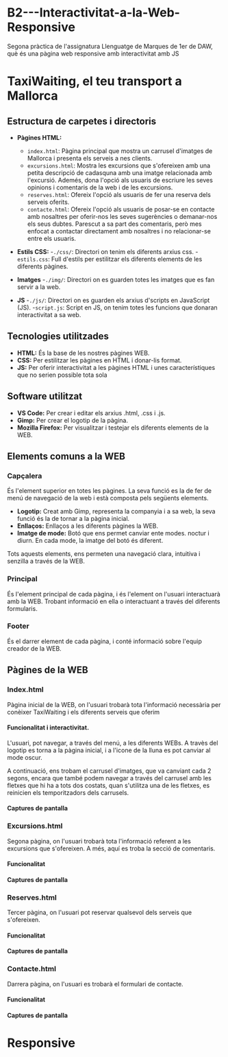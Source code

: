 # B2---Interactivitat-a-la-Web-Responsive
Segona pràctica de l'assignatura Llenguatge de Marques de 1er de DAW, què és una pàgina web responsive amb interactivitat amb JS

# TaxiWaiting, el teu transport a Mallorca 
## Estructura de carpetes i directoris


- **Pàgines HTML:**
  - `index.html`: Pàgina principal que mostra un carrusel d'imatges de Mallorca i presenta els serveis a nes clients.
  - `excursions.html`: Mostra les excursions que s'ofereixen amb una petita descripció de cadasquna amb una imatge relacionada amb l'excursió. Ademés, dona l'opció als usuaris de escriure les seves opinions i comentaris de la web i de les excursions.
  - `reserves.html`: Ofereix l'opció als usuaris de fer una reserva dels serveis oferits.
  - `contacte.html`: Ofereix l'opció als usuaris de posar-se en contacte amb nosaltres per oferir-nos les seves sugerències o demanar-nos els seus dubtes. Parescut a sa part des comentaris, però mes enfocat a contactar directament amb nosaltres i no relacionar-se entre els usuaris.
 
- **Estils CSS:**
  -`./css/`: Directori on tenim els diferents arxius css.
  -`estils.css`: Full d'estils per estilitzar els diferents elements de les diferents pàgines.
- **Imatges**
  -`./img/`: Directori on es guarden totes les imatges que es fan servir a la web.
- **JS**
  -`./js/`: Directori on es guarden els arxius d'scripts en JavaScript (JS).
  -`script.js`: Script en JS, on tenim totes les funcions que donaran interactivitat a sa web.

## Tecnologies utilitzades

- **HTML:** És la base de les nostres pàgines WEB.
- **CSS:** Per estilitzar les pàgines en HTML i donar-lis format.
- **JS:** Per oferir interactivitat a les pàgines HTML i unes característiques que no serien possible tota sola

## Software utilitzat

- **VS Code:** Per crear i editar els arxius .html, .css i .js.
- **Gimp:** Per crear el logotip de la pàgina.
- **Mozilla Firefox:** Per visualitzar i testejar els diferents elements de la WEB.

## Elements comuns a la WEB

### Capçalera

És l'element superior en totes les pàgines. La seva funció es la de fer de menú de navegació de la web i està composta pels següents elements.

- **Logotip:** Creat amb Gimp, representa la companyia i a sa web, la seva funció és la de tornar a la pàgina inicial.
- **Enllaços:** Enllaços a les diferents pàgines la WEB.
- **Imatge de mode:** Botó que ens permet canviar ente modes. noctur i diurn. En cada mode, la imatge del botó és diferent.

Tots aquests elements, ens permeten una navegació clara, intuitiva i senzilla a través de la WEB.

### Principal

És l'element principal de cada pàgina, i és l'element on l'usuari interactuarà amb la WEB. Trobant informació en ella o interactuant a través del diferents formularis.

### Footer

És el darrer element de cada pàgina, i conté informació sobre l'equip creador de la WEB.

## Pàgines de la WEB

### Index.html

Pàgina inicial de la WEB, on l'usuari trobarà tota l'informació necessària per conèixer TaxiWaiting i els diferents serveis que oferim

#### Funcionalitat i interactivitat.

L'usuari, pot navegar, a través del menú, a les diferents WEBs. A travès del logotip es torna a la pàgina inicial, i a l'icone de la lluna es pot canviar al mode oscur.

A continuació, ens trobam el carrusel d'imatges, que va canviant cada 2 segons, encara que també podem navegar a través del carrusel amb les fletxes que hi ha a tots dos costats, quan s'utilitza una de les fletxes, es reinicien els temporitzadors dels carrusels.

#### Captures de pantalla


### Excursions.html

Segona pàgina, on l'usuari trobarà tota l'informació referent a les excursions que s'ofereixen. A més, aquí es troba la secció de comentaris.
#### Funcionalitat
#### Captures de pantalla


### Reserves.html

Tercer pàgina, on l'usuari pot reservar qualsevol dels serveis que s'ofereixen.

#### Funcionalitat

#### Captures de pantalla


### Contacte.html

Darrera pàgina, on l'usuari es trobarà el formulari de contacte.

#### Funcionalitat

#### Captures de pantalla


# Responsive

